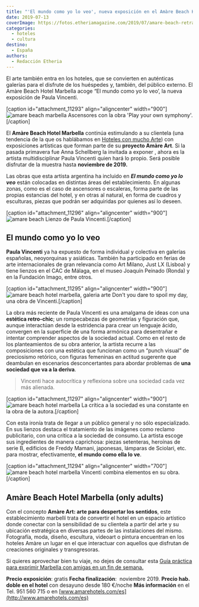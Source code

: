```yaml
---
title: "'El mundo como yo lo veo', nueva exposición en el Amàre Beach Hotel Marbella"
date: 2019-07-13
coverImage: https://fotos.etheriamagazine.com/2019/07/amare-beach-retrato-sole.jpg
categories: 
  - hoteles
  - cultura
destino: 
  - España
authors: 
  - Redacción Etheria
---
```


El arte también entra en los hoteles, que se convierten en auténticas galerías para el 
disfrute de los huéspedes y, también, del público externo. El Amàre Beach Hotel Marbella 
acoge “El mundo como yo lo veo’, la nueva exposición de Paula Vincenti. 

\[caption id="attachment\_11293" align="aligncenter" width="900"\]![amare beach marbella](https://fotos.etheriamagazine.com/2019/07/amare-beach-exposicion.jpg "Ascensores con una de la obra 'Play your own symphony'.") Ascensores con la obra 'Play your own symphony'.\[/caption\]

El **Amàre Beach Hotel Marbella** continúa estimulando a su clientela (una tendencia de la que os hablábamos en [Hoteles con mucho Arte](https://etheriamagazine.com/2018/09/12/hoteles-con-mucho-arte/)) con exposiciones artísticas que forman parte de su **proyecto Amàre Art**. Si la pasada primavera fue Anna Schellberg la invitada a exponer , ahora es la artista multidisciplinar Paula Vincenti quien hará lo propio. Será posible disfrutar de la muestra hasta **noviembre de 2019.**

Las obras que esta artista argentina ha incluido en _**El mundo como yo lo veo**_ están colocadas en distintas áreas del establecimiento. En algunas zonas, como es el caso de ascensores o escaleras, forma parte de las propias estancias del hotel, y en otras al natural, en forma de cuadros y esculturas, piezas que podrán ser adquiridas por quienes así lo deseen.

\[caption id="attachment\_11296" align="aligncenter" width="900"\]![amare beach](https://fotos.etheriamagazine.com/2019/07/amare-beach-retrato-sole.jpg "Lienzo de Paula Vincenti.") Lienzo de Paula Vincenti.\[/caption\]

## El mundo como yo lo veo

**Paula Vincenti** ya ha expuesto de forma individual y colectiva en galerías españolas, neoyorquinas y asiáticas. También ha participado en ferias de arte internacionales de gran relevancia como Art Milano, Just LX (Lisboa) y tiene lienzos en el CAC de Málaga, en el museo Joaquín Peinado (Ronda) y en la Fundación Imago, entre otros.

\[caption id="attachment\_11295" align="aligncenter" width="900"\]![amare beach hotel marbella, galeria arte](https://fotos.etheriamagazine.com/2019/07/amare-beach-dont-you-dare.jpg "Don't you dare to spoil my day, una obra de Vincenti.") Don't you dare to spoil my day, una obra de Vincenti.\[/caption\]

La obra más reciente de Paula Vincenti es una amalgama de ideas con una **estética retro-chic**; un rompecabezas de geometrías y figuración que, aunque interactúan desde la estridencia para crear un lenguaje ácido, convergen en la superficie de una forma armónica para desentrañar e intentar comprender aspectos de la sociedad actual. Como en el resto de los planteamientos de su obra anterior, la artista recurre a las composiciones con una estética que funcionan como un “punch visual” de preciosismo retórico, con figuras femeninas en actitud sugerente que deambulan en escenarios desconcertantes para abordar problemas de **una sociedad que va a la deriva**.

> Vincenti hace autocrítica y reflexiona sobre una sociedad cada vez más alienada. 

\[caption id="attachment\_11297" align="aligncenter" width="900"\]![amare beach hotel marbella](https://fotos.etheriamagazine.com/2019/07/amare-think-less-installation.jpg "La crítica a la sociedad es una constante en la obra de la autora.") La crítica a la sociedad es una constante en la obra de la autora.\[/caption\]

Con esta ironía trata de llegar a un público general y no sólo especializado. En sus lienzos destaca el tratamiento de las imágenes como reclamo publicitario, con una crítica a la sociedad de consumo. La artista escoge sus ingredientes de manera caprichosa: piezas setenteras, heroínas de serie B, edificios de Freddy Mamani, japonesas, lámparas de Sciolari, etc. para mostrar, efectivamente, **el mundo como ella lo ve**.

\[caption id="attachment\_11294" align="aligncenter" width="700"\]![amare beach hotel marbella](https://fotos.etheriamagazine.com/2019/07/amare-beach-lion-woman.jpg "Vincenti combina elementos en su obra.") Vincenti combina elementos en su obra.\[/caption\]

## Amàre Beach Hotel Marbella (only adults)

Con el concepto **Amàre Art: arte para despertar los sentidos**, este establecimiento marbellí trata de convertir el hotel en un espacio artístico donde conectar con la sensibilidad de su clientela a partir del arte y su ubicación estratégica en diversas partes de las instalaciones del mismo. Fotografía, moda, diseño, escultura, videoart o pintura encuentran en los hoteles Amàre un lugar en el que interactuar con aquellos que disfrutan de creaciones originales y transgresoras.

Si quieres aprovechar bien tu viaje, no dejes de consultar esta [Guía práctica para exprimir Marbella con amigas en un fin de semana.](https://etheriamagazine.com/2019/06/11/guia-practica-para-exprimir-marbella-con-amigas-en-un-fin-de-semana/)

**Precio exposición**: gratis **Fecha finalización**:  noviembre 2019. **Precio hab. doble en el hotel** con desayuno desde 180 €/noche **Más información** en el Tel. 951 560 715 o en [www.amarehotels.com/es](http://www.amarehotels.com/es)

